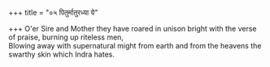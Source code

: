 +++
title = "०५ पितुर्मातुरध्या ये"

+++
O'er Sire and Mother they have roared in unison bright with the verse of praise, burning up riteless men,  
     Blowing away with supernatural might from earth and from the heavens the swarthy skin which Indra hates.
